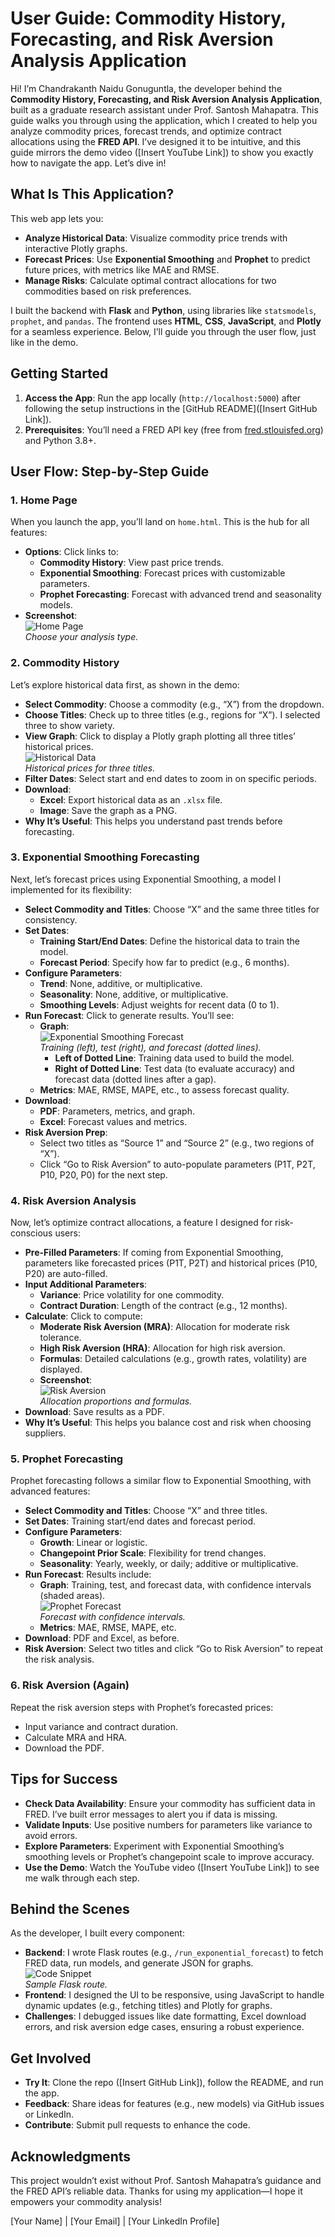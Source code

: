 # User Guide: Commodity History, Forecasting, and Risk Aversion Analysis Application

Hi! I’m Chandrakanth Naidu Gonuguntla, the developer behind the **Commodity History, Forecasting, and Risk Aversion Analysis Application**, built as a graduate research assistant under Prof. Santosh Mahapatra. This guide walks you through using the application, which I created to help you analyze commodity prices, forecast trends, and optimize contract allocations using the **FRED API**. I’ve designed it to be intuitive, and this guide mirrors the demo video ([Insert YouTube Link]) to show you exactly how to navigate the app. Let’s dive in!

## What Is This Application?

This web app lets you:
- **Analyze Historical Data**: Visualize commodity price trends with interactive Plotly graphs.
- **Forecast Prices**: Use **Exponential Smoothing** and **Prophet** to predict future prices, with metrics like MAE and RMSE.
- **Manage Risks**: Calculate optimal contract allocations for two commodities based on risk preferences.

I built the backend with **Flask** and **Python**, using libraries like `statsmodels`, `prophet`, and `pandas`. The frontend uses **HTML**, **CSS**, **JavaScript**, and **Plotly** for a seamless experience. Below, I’ll guide you through the user flow, just like in the demo.

## Getting Started

1. **Access the App**: Run the app locally (`http://localhost:5000`) after following the setup instructions in the [GitHub README]([Insert GitHub Link]).
2. **Prerequisites**: You’ll need a FRED API key (free from [fred.stlouisfed.org](https://fred.stlouisfed.org/)) and Python 3.8+.

## User Flow: Step-by-Step Guide

### 1. Home Page
When you launch the app, you’ll land on `home.html`. This is the hub for all features:
- **Options**: Click links to:
  - **Commodity History**: View past price trends.
  - **Exponential Smoothing**: Forecast prices with customizable parameters.
  - **Prophet Forecasting**: Forecast with advanced trend and seasonality models.
- **Screenshot**:  
  ![Home Page](images/home.png)  
  *Choose your analysis type.*

### 2. Commodity History
Let’s explore historical data first, as shown in the demo:
- **Select Commodity**: Choose a commodity (e.g., “X”) from the dropdown.
- **Choose Titles**: Check up to three titles (e.g., regions for “X”). I selected three to show variety.
- **View Graph**: Click to display a Plotly graph plotting all three titles’ historical prices.  
  ![Historical Data](images/historical_data.png)  
  *Historical prices for three titles.*
- **Filter Dates**: Select start and end dates to zoom in on specific periods.
- **Download**:
  - **Excel**: Export historical data as an `.xlsx` file.
  - **Image**: Save the graph as a PNG.
- **Why It’s Useful**: This helps you understand past trends before forecasting.

### 3. Exponential Smoothing Forecasting
Next, let’s forecast prices using Exponential Smoothing, a model I implemented for its flexibility:
- **Select Commodity and Titles**: Choose “X” and the same three titles for consistency.
- **Set Dates**:
  - **Training Start/End Dates**: Define the historical data to train the model.
  - **Forecast Period**: Specify how far to predict (e.g., 6 months).
- **Configure Parameters**:
  - **Trend**: None, additive, or multiplicative.
  - **Seasonality**: None, additive, or multiplicative.
  - **Smoothing Levels**: Adjust weights for recent data (0 to 1).
- **Run Forecast**: Click to generate results. You’ll see:
  - **Graph**:  
    ![Exponential Smoothing Forecast](images/exponential_forecast.png)  
    *Training (left), test (right), and forecast (dotted lines).*
    - **Left of Dotted Line**: Training data used to build the model.
    - **Right of Dotted Line**: Test data (to evaluate accuracy) and forecast data (dotted lines after a gap).
  - **Metrics**: MAE, RMSE, MAPE, etc., to assess forecast quality.
- **Download**:
  - **PDF**: Parameters, metrics, and graph.
  - **Excel**: Forecast values and metrics.
- **Risk Aversion Prep**:
  - Select two titles as “Source 1” and “Source 2” (e.g., two regions of “X”).
  - Click “Go to Risk Aversion” to auto-populate parameters (P1T, P2T, P10, P20, P0) for the next step.

### 4. Risk Aversion Analysis
Now, let’s optimize contract allocations, a feature I designed for risk-conscious users:
- **Pre-Filled Parameters**: If coming from Exponential Smoothing, parameters like forecasted prices (P1T, P2T) and historical prices (P10, P20) are auto-filled.
- **Input Additional Parameters**:
  - **Variance**: Price volatility for one commodity.
  - **Contract Duration**: Length of the contract (e.g., 12 months).
- **Calculate**: Click to compute:
  - **Moderate Risk Aversion (MRA)**: Allocation for moderate risk tolerance.
  - **High Risk Aversion (HRA)**: Allocation for high risk aversion.
  - **Formulas**: Detailed calculations (e.g., growth rates, volatility) are displayed.
  - **Screenshot**:  
    ![Risk Aversion](images/risk_aversion.png)  
    *Allocation proportions and formulas.*
- **Download**: Save results as a PDF.
- **Why It’s Useful**: This helps you balance cost and risk when choosing suppliers.

### 5. Prophet Forecasting
Prophet forecasting follows a similar flow to Exponential Smoothing, with advanced features:
- **Select Commodity and Titles**: Choose “X” and three titles.
- **Set Dates**: Training start/end dates and forecast period.
- **Configure Parameters**:
  - **Growth**: Linear or logistic.
  - **Changepoint Prior Scale**: Flexibility for trend changes.
  - **Seasonality**: Yearly, weekly, or daily; additive or multiplicative.
- **Run Forecast**: Results include:
  - **Graph**: Training, test, and forecast data, with confidence intervals (shaded areas).  
    ![Prophet Forecast](images/prophet_forecast.png)  
    *Forecast with confidence intervals.*
  - **Metrics**: MAE, RMSE, MAPE, etc.
- **Download**: PDF and Excel, as before.
- **Risk Aversion**: Select two titles and click “Go to Risk Aversion” to repeat the risk analysis.

### 6. Risk Aversion (Again)
Repeat the risk aversion steps with Prophet’s forecasted prices:
- Input variance and contract duration.
- Calculate MRA and HRA.
- Download the PDF.

## Tips for Success
- **Check Data Availability**: Ensure your commodity has sufficient data in FRED. I’ve built error messages to alert you if data is missing.
- **Validate Inputs**: Use positive numbers for parameters like variance to avoid errors.
- **Explore Parameters**: Experiment with Exponential Smoothing’s smoothing levels or Prophet’s changepoint scale to improve accuracy.
- **Use the Demo**: Watch the YouTube video ([Insert YouTube Link]) to see me walk through each step.

## Behind the Scenes
As the developer, I built every component:
- **Backend**: I wrote Flask routes (e.g., `/run_exponential_forecast`) to fetch FRED data, run models, and generate JSON for graphs.  
  ![Code Snippet](images/code_snippet.png)  
  *Sample Flask route.*
- **Frontend**: I designed the UI to be responsive, using JavaScript to handle dynamic updates (e.g., fetching titles) and Plotly for graphs.
- **Challenges**: I debugged issues like date formatting, Excel download errors, and risk aversion edge cases, ensuring a robust experience.

## Get Involved
- **Try It**: Clone the repo ([Insert GitHub Link]), follow the README, and run the app.
- **Feedback**: Share ideas for features (e.g., new models) via GitHub issues or LinkedIn.
- **Contribute**: Submit pull requests to enhance the code.

## Acknowledgments
This project wouldn’t exist without Prof. Santosh Mahapatra’s guidance and the FRED API’s reliable data. Thanks for using my application—I hope it empowers your commodity analysis!

[Your Name] | [Your Email] | [Your LinkedIn Profile]